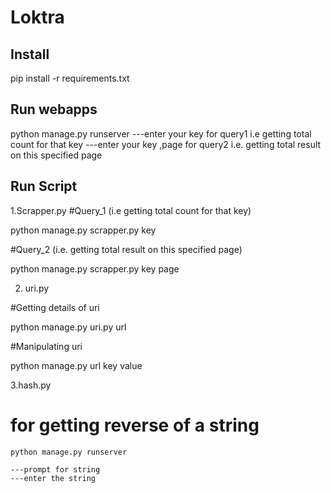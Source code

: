 # Loktra

Install
----------------
pip install -r requirements.txt

Run webapps
-----------------------
python manage.py runserver
---enter your key for query1 i.e getting total count for that key
---enter your key ,page for query2 i.e. getting total result on this specified page


Run Script
-----------------
1.Scrapper.py
#Query_1 (i.e getting total count for that key)

 python manage.py scrapper.py key
 
 #Query_2 (i.e. getting total result on this specified page)

 python manage.py scrapper.py key page
 
 2. uri.py
 
#Getting  details of uri
   
  python manage.py uri.py url

#Manipulating uri
  
  python manage.py url key value
  
3.hash.py

# for getting reverse of a string
    python manage.py runserver
    
    ---prompt for string
    ---enter the string    

